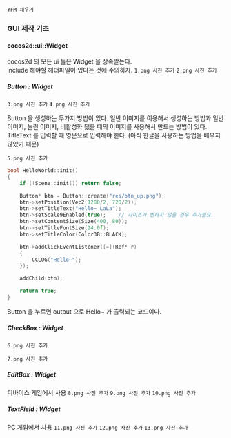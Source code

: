 `YFM 채우기`

### GUI 제작 기초

#### cocos2d::ui::Widget
cocos2d 의 모든 ui 들은 Widget 을 상속받는다.    
include 해야할 헤더파일이 있다는 것에 주의하자.
`1.png 사진 추가`
`2.png 사진 추가`

##### Button : Widget
`3.png 사진 추가`
`4.png 사진 추가`

Button 을 생성하는 두가지 방법이 있다.
일반 이미지를 이용해서 생성하는 방법과 일반 이미지, 눌린 이미지, 비활성화 됐을 때의 이미지를 사용해서 만드는 방법이 있다.
TitleText 를 입력할 때 영문으로 입력해야 한다. (아직 한글을 사용하는 방법을 배우지 않았기 때문)

`5.png 사진 추가`

```cpp
bool HelloWorld::init()
{
    if (!Scene::init()) return false;

    Button* btn = Button::create("res/btn_up.png");
    btn->setPosition(Vec2(1280/2, 720/2));
    btn->setTitleText("Hello~ LaLa");
    btn->setScale9Enabled(true);	// 사이즈가 변하지 않을 경우 추가필요.
    btn->setContentSize(Size(400, 80));
    btn->setTitleFontSize(24.0f);
    btn->setTitleColor(Color3B::BLACK);

    btn->addClickEventListener([=](Ref* r) 
    {
        CCLOG("Hello~");
    });

    addChild(btn);

    return true;
}
```
Button 을 누르면 output 으로 Hello~ 가 출력되는 코드이다.


##### CheckBox : Widget
`6.png 사진 추가`

`7.png 사진 추가`

##### EditBox : Widget
디바이스 게임에서 사용
`8.png 사진 추가`
`9.png 사진 추가`
`10.png 사진 추가`

##### TextField : Widget
PC 게임에서 사용
`11.png 사진 추가`
`12.png 사진 추가`
`13.png 사진 추가`